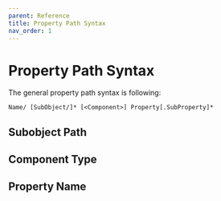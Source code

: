 ```yaml
---
parent: Reference
title: Property Path Syntax
nav_order: 1
---
```

# Property Path Syntax
The general property path syntax is following:
```
Name/ [SubObject/]* [<Component>] Property[.SubProperty]*
```
## Subobject Path

## Component Type

## Property Name
